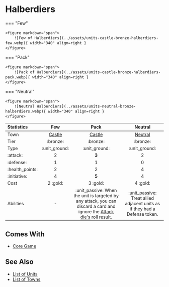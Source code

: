 # Halberdiers

=== "Few"

    <figure markdown="span">
        ![Few of Halberdiers](../assets/units-castle-bronze-halberdiers-few.webp){ width="340" align=right }
    </figure>

=== "Pack"

    <figure markdown="span">
        ![Pack of Halberdiers](../assets/units-castle-bronze-halberdiers-pack.webp){ width="340" align=right }
    </figure>

=== "Neutral"

    <figure markdown="span">
        ![Neutral Halberdiers](../assets/units-neutral-bronze-halberdiers.webp){ width="340" align=right }
    </figure>


| Statistics | Few | Pack | Neutral |
| :--- | :---: | :---: | :---: |
| Town | [Castle](../towns/castle.md) | [Castle](../towns/castle.md) | [Neutral](../towns/neutral.md) |
| Tier | :bronze: | :bronze: | :bronze: |
| Type | :unit_ground: | :unit_ground: | :unit_ground: |
| :attack: | 2 | **3** | 2 |
| :defense: | 1 | 1 | 0 |
| :health_points: | 2 | 2 | 4 |
| :initiative: | 4 | **5** | 4 |
| Cost | 2 :gold: | 3 :gold: | 4 :gold: |
| Abilities | - | :unit_passive: When the unit is targeted by any attack, you can discard a card and ignore the [Attack die's](../dice.md#attack-die) roll result. | :unit_passive: Treat allied adjacent units as if they had a Defense token. |


## Comes With

- [Core Game](../content.md)


## See Also

- [List of Units](index.md)
- [List of Towns](../towns/index.md)